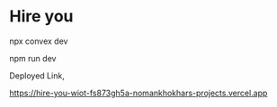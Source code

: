 # Hire you

npx convex dev

npm run dev

Deployed Link,

https://hire-you-wiot-fs873gh5a-nomankhokhars-projects.vercel.app
